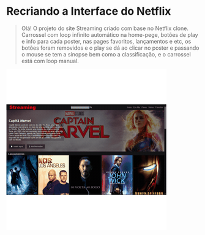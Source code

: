 # Recriando a Interface do Netflix

>Olá! O projeto do site Streaming criado com base no Netflix clone. Carrossel com loop infinito automático na home-pege, botões de play e info para cada poster, nas pages favoritos, lançamentos e etc, os botões foram removidos e o play se dá ao clicar no poster e passando o mouse se tem a sinopse bem como a classificação, e o carrossel está com loop manual.

![<img src="video/streaming.gif" width="400" height="400" />](video/streaming.gif)
